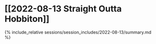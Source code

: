 ---
---

# [[2022-08-13 Straight Outta Hobbiton]]
{% include_relative sessions/session_includes/2022-08-13/summary.md %}